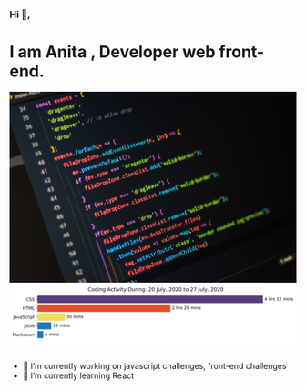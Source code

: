 ### Hi 👋,
 <h1>I am Anita , Developer web front-end.</h1>
    <img src="./images/github-profile.jpg" alt="Profile image" />
    <img src="./images/stat.svg" alt="wakatime graph">

<!--START_SECTION:waka-->
```text

```
<!--END_SECTION:waka-->

- 🔭 I’m currently working on javascript challenges, front-end challenges
- 🌱 I’m currently learning React

<!-- - 👯 I’m looking to collaborate on ...
- 🤔 I’m looking for help with API, JSON
- 💬 Ask me about CSS
- 📫 How to reach me: ...
- 😄 Pronouns: ...
- ⚡ Fun fact: ...-->

